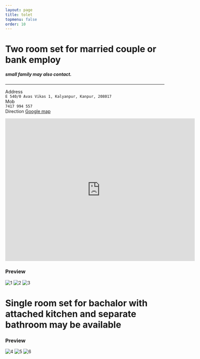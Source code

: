 ```yaml
---
layout: page
title: tolet
topmenu: false
order: 10
---
```




# Two room set for married couple or bank employ
#####  small family may also contact.
---
Address  
`E 540/0 Avas Vikas 1, Kalyanpur, Kanpur, 208017`  
Mob  
`7417 994 557`  
Direction [Google map](https://goo.gl/maps/d2tsjN3BYNv)

<iframe src="https://www.google.com/maps/embed?pb=!1m18!1m12!1m3!1d3570.941884564576!2d80.24756131557108!3d26.489815983311544!2m3!1f0!2f0!3f0!3m2!1i1024!2i768!4f13.1!3m3!1m2!1s0x399c37be85000001%3A0x218008c84e6a3c6c!2sArchana+School+of+Music+and+Arts!5e0!3m2!1sen!2sin!4v1550032102570" width="600" height="450" frameborder="0" style="border:0" allowfullscreen></iframe>

### Preview
![1](https://raw.githubusercontent.com/mgeekin/tolet/1.jpg)
![2](https://raw.githubusercontent.com/mgeekin/tolet/2.jpg)
![3](https://raw.githubusercontent.com/mgeekin/tolet/3.jpg)


# Single room set for bachalor with attached kitchen and separate bathroom may be available

### Preview
![4](https://raw.githubusercontent.com/mgeekin/tolet/4.jpg)
![5](https://raw.githubusercontent.com/mgeekin/tolet/5.jpg)
![6](https://raw.githubusercontent.com/mgeekin/tolet/6.jpg)
